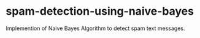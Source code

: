 # spam-detection-using-naive-bayes

Implemention of Naive Bayes Algorithm to detect spam text messages.
